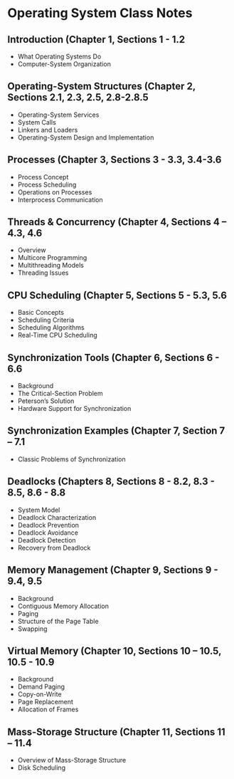 # Operating System Class Notes

## Introduction (Chapter 1, Sections 1 - 1.2

- What Operating Systems Do
- Computer-System Organization

## Operating-System Structures (Chapter 2, Sections 2.1, 2.3, 2.5, 2.8-2.8.5

- Operating-System Services
- System Calls
- Linkers and Loaders
- Operating-System Design and Implementation

## Processes (Chapter 3, Sections 3 - 3.3, 3.4-3.6

- Process Concept
- Process Scheduling
- Operations on Processes
- Interprocess Communication

## Threads & Concurrency (Chapter 4, Sections 4 – 4.3, 4.6

- Overview
- Multicore Programming
- Multithreading Models
- Threading Issues

## CPU Scheduling (Chapter 5, Sections 5 - 5.3, 5.6

- Basic Concepts
- Scheduling Criteria
- Scheduling Algorithms
- Real-Time CPU Scheduling

## Synchronization Tools (Chapter 6, Sections 6 - 6.6

- Background
- The Critical-Section Problem
- Peterson’s Solution
- Hardware Support for Synchronization

## Synchronization Examples (Chapter 7, Section 7 – 7.1

- Classic Problems of Synchronization

## Deadlocks (Chapters 8, Sections 8 - 8.2, 8.3 - 8.5, 8.6 - 8.8

- System Model
- Deadlock Characterization
- Deadlock Prevention
- Deadlock Avoidance
- Deadlock Detection
- Recovery from Deadlock

## Memory Management (Chapter 9, Sections 9 - 9.4, 9.5

- Background
- Contiguous Memory Allocation
- Paging
- Structure of the Page Table
- Swapping

## Virtual Memory (Chapter 10, Sections 10 – 10.5, 10.5 - 10.9

- Background
- Demand Paging
- Copy-on-Write
- Page Replacement
- Allocation of Frames

## Mass-Storage Structure (Chapter 11, Sections 11 – 11.4

- Overview of Mass-Storage Structure
- Disk Scheduling
